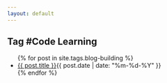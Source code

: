 ```yaml
---
layout: default
---
```


<section class="posts">
<h1>Tag #Code Learning</h1>
    <ul>
      {% for post in site.tags.blog-building %}
      <li><a class="post" href="{{ post.url }}">{{ post.title }}</a><time datetime="{{ post.date | date_to_xmlschema }}">{{ post.date | date: "%m-%d-%Y" }}</time></li>
      {% endfor %}
    </ul>
	
</section>
